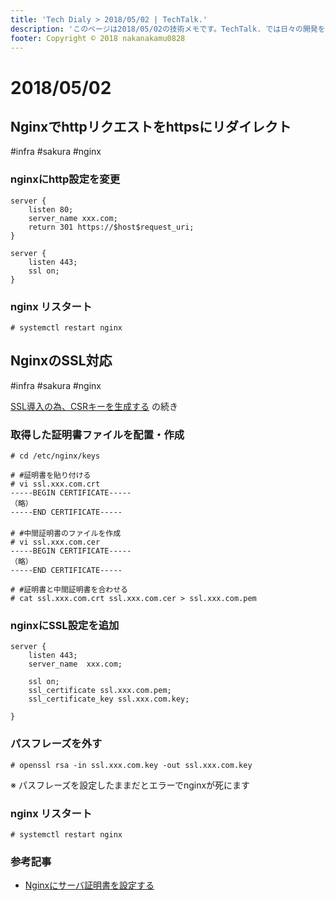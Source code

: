 ```yaml
---
title: 'Tech Dialy > 2018/05/02 | TechTalk.'
description: 'このページは2018/05/02の技術メモです。TechTalk. では日々の開発を個人メモとして残しています。将来に向けて技術ノウハウを蓄積することを目的とします。'
footer: Copyright © 2018 nakanakamu0828
---
```

# 2018/05/02
## Nginxでhttpリクエストをhttpsにリダイレクト
#infra #sakura #nginx

### nginxにhttp設定を変更
```
server {
    listen 80;
    server_name xxx.com;
    return 301 https://$host$request_uri;
}

server {
    listen 443;
    ssl on;
}
```

### nginx リスタート
```
# systemctl restart nginx
```

## NginxのSSL対応
#infra #sakura #nginx

[SSL導入の為、CSRキーを生成する](/diary/2018-04-29.html#ssl%E5%B0%8E%E5%85%A5%E3%81%AE%E7%82%BA%E3%80%81csr%E3%82%AD%E3%83%BC%E3%82%92%E7%94%9F%E6%88%90%E3%81%99%E3%82%8B) の続き

### 取得した証明書ファイルを配置・作成
```
# cd /etc/nginx/keys

# #証明書を貼り付ける
# vi ssl.xxx.com.crt
-----BEGIN CERTIFICATE-----
（略）
-----END CERTIFICATE-----
　
# #中間証明書のファイルを作成
# vi ssl.xxx.com.cer
-----BEGIN CERTIFICATE-----
（略）
-----END CERTIFICATE-----

# #証明書と中間証明書を合わせる
# cat ssl.xxx.com.crt ssl.xxx.com.cer > ssl.xxx.com.pem
```

### nginxにSSL設定を追加
```
server {
    listen 443;
    server_name  xxx.com;

    ssl on;
    ssl_certificate ssl.xxx.com.pem;
    ssl_certificate_key ssl.xxx.com.key;

}
```

### パスフレーズを外す
```
# openssl rsa -in ssl.xxx.com.key -out ssl.xxx.com.key
```

※ パスフレーズを設定したままだとエラーでnginxが死にます


### nginx リスタート
```
# systemctl restart nginx
```

### 参考記事
* [Nginxにサーバ証明書を設定する](https://qiita.com/kaikusakari/items/29aa22e34c32c4621c10)
